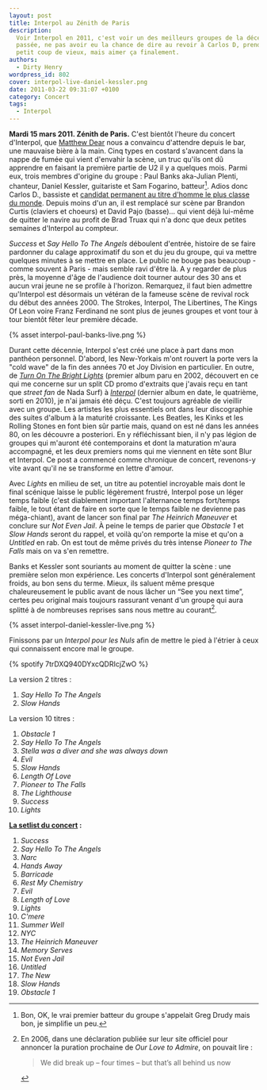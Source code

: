 ```yaml
---
layout: post
title: Interpol au Zénith de Paris
description:
  Voir Interpol en 2011, c'est voir un des meilleurs groupes de la décennie
  passée, ne pas avoir eu la chance de dire au revoir à Carlos D, prendre un
  petit coup de vieux, mais aimer ça finalement.
authors:
  - Dirty Henry
wordpress_id: 802
cover: interpol-live-daniel-kessler.png
date: 2011-03-22 09:31:07 +0100
category: Concert
tags:
  - Interpol
---
```


**Mardi 15 mars 2011. Zénith de Paris.** C'est bientôt l'heure du concert
d'Interpol, que [Matthew Dear][2] nous a convaincu d'attendre depuis le bar, une
mauvaise bière à la main. Cinq types en costard s'avancent dans la nappe de
fumée qui vient d'envahir la scène, un truc qu'ils ont dû apprendre en faisant
la première partie de U2 il y a quelques mois. Parmi eux, trois membres
d'origine du groupe : Paul Banks aka-Julian Plenti, chanteur, Daniel Kessler,
guitariste et Sam Fogarino, batteur[^1]. Adios donc Carlos D., bassiste et
[candidat permanent au titre d'homme le plus classe du monde][1]. Depuis moins
d'un an, il est remplacé sur scène par Brandon Curtis (claviers et choeurs) et
David Pajo (basse)… qui vient déjà lui-même de quitter le navire au profit de
Brad Truax qui n'a donc que deux petites semaines d'Interpol au compteur.

_Success_ et _Say Hello To The Angels_ déboulent d'entrée, histoire de se faire
pardonner du calage approximatif du son et du jeu du groupe, qui va mettre
quelques minutes à se mettre en place. Le public ne bouge pas beaucoup - comme
souvent à Paris - mais semble ravi d'être là. A y regarder de plus près, la
moyenne d'âge de l'audience doit tourner autour des 30 ans et aucun vrai jeune
ne se profile à l'horizon. Remarquez, il faut bien admettre qu'Interpol est
désormais un vétéran de la fameuse scène de revival rock du début des
années 2000. The Strokes, Interpol, The Libertines, The Kings Of Leon voire
Franz Ferdinand ne sont plus de jeunes groupes et vont tour à tour bientôt fêter
leur première décade.

{% asset interpol-paul-banks-live.png %}

Durant cette décennie, Interpol s'est créé une place à part dans mon panthéon
personnel. D'abord, les New-Yorkais m'ont rouvert la porte vers la "cold wave"
de la fin des années 70 et Joy Division en particulier. En outre, de [_Turn On
The Bright Lights_][3] (premier album paru en 2002, découvert en ce qui me
concerne sur un split CD promo d'extraits que j'avais reçu en tant que _street
fan_ de Nada Surf) à [_Interpol_][4] (dernier album en date, le quatrième, sorti
en 2010), je n'ai jamais été déçu. C'est toujours agréable de vieillir avec un
groupe. Les artistes les plus essentiels ont dans leur discographie des suites
d'album à la maturité croissante. Les Beatles, les Kinks et les Rolling Stones
en font bien sûr partie mais, quand on est né dans les années 80, on les
découvre a posteriori. En y réfléchissant bien, il n'y pas légion de groupes qui
m'auront été contemporains et dont la maturation m'aura accompagné, et les deux
premiers noms qui me viennent en tête sont Blur et Interpol. Ce post a commencé
comme chronique de concert, revenons-y vite avant qu'il ne se transforme en
lettre d'amour.

Avec _Lights_ en milieu de set, un titre au potentiel incroyable mais dont le
final scénique laisse le public légèrement frustré, Interpol pose un léger temps
faible (c'est diablement important l'alternance temps fort/temps faible, le tout
étant de faire en sorte que le temps faible ne devienne pas méga-chiant), avant
de lancer son final par _The Heinrich Maneuver_ et conclure sur _Not Even Jail_.
À peine le temps de parier que _Obstacle 1_ et _Slow Hands_ seront du rappel, et
voilà qu'on remporte la mise et qu'on a _Untitled_ en rab. On est tout de même
privés du très intense _Pioneer to The Falls_ mais on va s'en remettre.

Banks et Kessler sont souriants au moment de quitter la scène : une première
selon mon expérience. Les concerts d'Interpol sont généralement froids, au bon
sens du terme. Mieux, ils saluent même presque chaleureusement le public avant
de nous lâcher un “See you next time”, certes peu original mais toujours
rassurant venant d'un groupe qui aura splitté à de nombreuses reprises sans nous
mettre au courant[^2].

{% asset interpol-daniel-kessler-live.png %}

Finissons par un _Interpol pour les Nuls_ afin de mettre le pied à l'étrier à
ceux qui connaissent encore mal le groupe.

{% spotify 7trDXQ940DYxcQDRIcjZwO %}

La version 2 titres :

1. _Say Hello To The Angels_
1. _Slow Hands_

La version 10 titres :

1. _Obstacle 1_
1. _Say Hello To The Angels_
1. _Stella was a diver and she was always down_
1. _Evil_
1. _Slow Hands_
1. _Length Of Love_
1. _Pioneer to The Falls_
1. _The Lighthouse_
1. _Success_
1. _Lights_

**[La setlist du concert][5] :**

1. _Success_
1. _Say Hello To The Angels_
1. _Narc_
1. _Hands Away_
1. _Barricade_
1. _Rest My Chemistry_
1. _Evil_
1. _Length of Love_
1. _Lights_
1. _C'mere_
1. _Summer Well_
1. _NYC_
1. _The Heinrich Maneuver_
1. _Memory Serves_
1. _Not Even Jail_
1. _Untitled_
1. _The New_
1. _Slow Hands_
1. _Obstacle 1_

[^1]:
    Bon, OK, le vrai premier batteur du groupe s'appelait Greg Drudy mais bon,
    je simplifie un peu.

[^2]:
    En 2006, dans une déclaration publiée sur leur site officiel pour annoncer
    la puration prochaine de _Our Love to Admire_, on pouvait lire :

    > We did break up – four times – but that’s all behind us now

[1]: https://www.google.fr/images?q=carlos+d+interpol
[2]: https://fr.wikipedia.org/wiki/Matthew_Dear
[3]: https://album.link/fr/i/1534958435
[4]: https://album.link/fr/i/1119248442
[5]:
  https://www.setlist.fm/setlist/interpol/2011/le-zenith-paris-france-5bd27718.html
